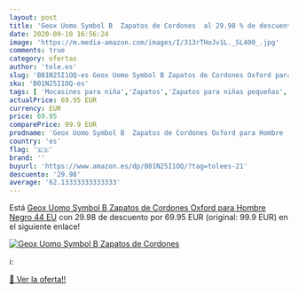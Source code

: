 ```yaml
---
layout: post
title: 'Geox Uomo Symbol B  Zapatos de Cordones  al 29.98 % de descuento'
date: 2020-09-10 16:56:24
image: 'https://m.media-amazon.com/images/I/313rTHoJv1L._SL400_.jpg'
comments: true
category: ofertas
author: 'tole.es'
slug: 'B01N25I1OQ-es Geox Uomo Symbol B Zapatos de Cordones Oxford para Hombre...'
sku: 'B01N25I1OQ-es'
tags: [ 'Mocasines para niña','Zapatos','Zapatos para niñas pequeñas','Zapatos y complementos','zapatos', ]
actualPrice: 69.95 EUR
currency: EUR
price: 69.95
comparePrice: 99.9 EUR
prodname: 'Geox Uomo Symbol B  Zapatos de Cordones Oxford para Hombre  Negro  44 EU'
country: 'es'
flag: '🇪🇸'
brand: ''
buyurl: 'https://www.amazon.es/dp/B01N25I1OQ/?tag=tolees-21'
descuento: '29.98'
average: '62.13333333333333'
---
```


Está [Geox Uomo Symbol B  Zapatos de Cordones Oxford para Hombre  Negro  44 EU](https://www.amazon.es/dp/B01N25I1OQ/?tag=tolees-21) con 29.98 de descuento por 69.95 EUR (original: 99.9 EUR) en el siguiente enlace!

[![Geox Uomo Symbol B  Zapatos de Cordones ](https://m.media-amazon.com/images/I/313rTHoJv1L._SL400_.jpg)](https://www.amazon.es/dp/B01N25I1OQ/?tag=tolees-21)

ℹ️:


[🛒 Ver la oferta!!](https://www.amazon.es/dp/B01N25I1OQ/?tag=tolees-21)
